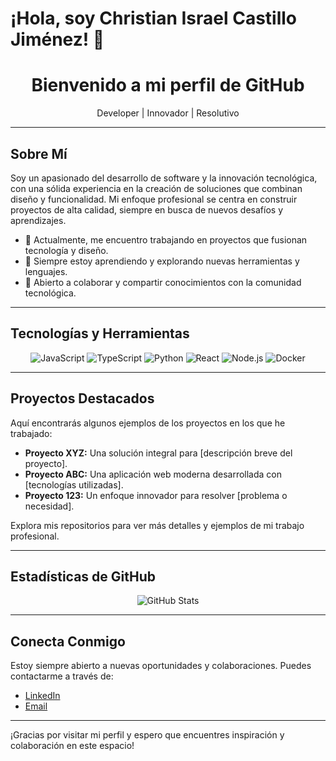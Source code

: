 # ¡Hola, soy Christian Israel Castillo Jiménez! 👋

<div align="center">
  <h1>Bienvenido a mi perfil de GitHub</h1>
  <p>Developer | Innovador | Resolutivo</p>
</div>

---

## Sobre Mí

Soy un apasionado del desarrollo de software y la innovación tecnológica, con una sólida experiencia en la creación de soluciones que combinan diseño y funcionalidad. Mi enfoque profesional se centra en construir proyectos de alta calidad, siempre en busca de nuevos desafíos y aprendizajes.

- 🔭 Actualmente, me encuentro trabajando en proyectos que fusionan tecnología y diseño.
- 🌱 Siempre estoy aprendiendo y explorando nuevas herramientas y lenguajes.
- 🤝 Abierto a colaborar y compartir conocimientos con la comunidad tecnológica.

---

## Tecnologías y Herramientas

<div align="center">
  <img src="https://img.shields.io/badge/JavaScript-F7DF1E?style=flat&logo=javascript" alt="JavaScript"/>
  <img src="https://img.shields.io/badge/TypeScript-3178C6?style=flat&logo=typescript" alt="TypeScript"/>
  <img src="https://img.shields.io/badge/Python-3776AB?style=flat&logo=python" alt="Python"/>
  <img src="https://img.shields.io/badge/React-61DAFB?style=flat&logo=react" alt="React"/>
  <img src="https://img.shields.io/badge/Node.js-43853D?style=flat&logo=node.js" alt="Node.js"/>
  <img src="https://img.shields.io/badge/Docker-2496ED?style=flat&logo=docker" alt="Docker"/>
</div>

---

## Proyectos Destacados

Aquí encontrarás algunos ejemplos de los proyectos en los que he trabajado:

- **Proyecto XYZ:** Una solución integral para [descripción breve del proyecto].
- **Proyecto ABC:** Una aplicación web moderna desarrollada con [tecnologías utilizadas].
- **Proyecto 123:** Un enfoque innovador para resolver [problema o necesidad].

Explora mis repositorios para ver más detalles y ejemplos de mi trabajo profesional.

---

## Estadísticas de GitHub

<div align="center">
  <img src="https://github-readme-stats.vercel.app/api?username=ChrispoMichigan&show_icons=true&theme=radical" alt="GitHub Stats" />
</div>

---

## Conecta Conmigo

Estoy siempre abierto a nuevas oportunidades y colaboraciones. Puedes contactarme a través de:

- [LinkedIn](https://www.linkedin.com/in/christian-israel-castillo-jim%C3%A9nez-32b77a281/)
- [Email](mailto:your.email@example.com)

---

¡Gracias por visitar mi perfil y espero que encuentres inspiración y colaboración en este espacio!
